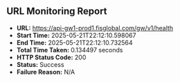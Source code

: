 ## URL Monitoring Report

- **URL:** https://api-gw1-prod1.fisglobal.com/gw/v1/health
- **Start Time:** 2025-05-21T22:12:10.598067
- **End Time:** 2025-05-21T22:12:10.732564
- **Total Time Taken:** 0.134497 seconds
- **HTTP Status Code:** 200
- **Status:** Success
- **Failure Reason:** N/A
